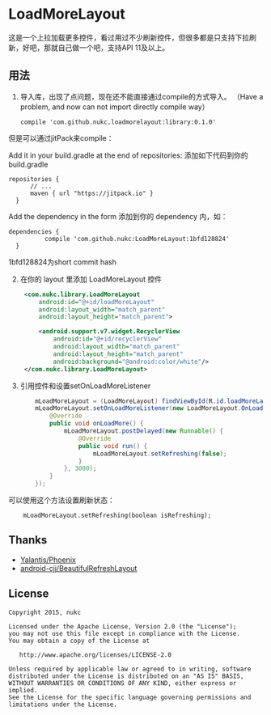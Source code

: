 # LoadMoreLayout

  这是一个上拉加载更多控件，看过用过不少刷新控件，但很多都是只支持下拉刷新，好吧，那就自己做一个吧，支持API 11及以上。

## 用法

1. 导入库，出现了点问题，现在还不能直接通过compile的方式导入。
（Have a problem, and now can not import directly compile way）

    ``` compile 'com.github.nukc.loadmorelayout:library:0.1.0' ```


  但是可以通过jitPack来compile：


  Add it in your build.gradle at the end of repositories:
  添加如下代码到你的 build.gradle
  ```
  repositories {
        // ...
        maven { url "https://jitpack.io" }
    }
  ```

  Add the dependency in the form
  添加到你的 dependency 内，如：
  ```
  dependencies {
  	        compile 'com.github.nukc:LoadMoreLayout:1bfd128824'
  	}
  ```

  1bfd128824为short commit hash


2. 在你的 layout 里添加 LoadMoreLayout 控件

 	```xml
     <com.nukc.library.LoadMoreLayout
         android:id="@+id/loadMoreLayout"
         android:layout_width="match_parent"
         android:layout_height="match_parent">

         <android.support.v7.widget.RecyclerView
             android:id="@+id/recyclerView"
             android:layout_width="match_parent"
             android:layout_height="match_parent"
             android:background="@android:color/white"/>
     </com.nukc.library.LoadMoreLayout>
     ```
3. 引用控件和设置setOnLoadMoreListener

    ```java
        mLoadMoreLayout = (LoadMoreLayout) findViewById(R.id.loadMoreLayout);
        mLoadMoreLayout.setOnLoadMoreListener(new LoadMoreLayout.OnLoadMoreListener() {
            @Override
            public void onLoadMore() {
                mLoadMoreLayout.postDelayed(new Runnable() {
                    @Override
                    public void run() {
                        mLoadMoreLayout.setRefreshing(false);
                    }
                }, 3000);
            }
        });
    ```

可以使用这个方法设置刷新状态：


        mLoadMoreLayout.setRefreshing(boolean isRefreshing);



## Thanks

* [Yalantis/Phoenix](https://github.com/Yalantis/Phoenix)
* [android-cjj/BeautifulRefreshLayout](https://github.com/android-cjj/BeautifulRefreshLayout)

## License

    Copyright 2015, nukc

    Licensed under the Apache License, Version 2.0 (the "License");
    you may not use this file except in compliance with the License.
    You may obtain a copy of the License at

       http://www.apache.org/licenses/LICENSE-2.0

    Unless required by applicable law or agreed to in writing, software
    distributed under the License is distributed on an "AS IS" BASIS,
    WITHOUT WARRANTIES OR CONDITIONS OF ANY KIND, either express or implied.
    See the License for the specific language governing permissions and
    limitations under the License.

